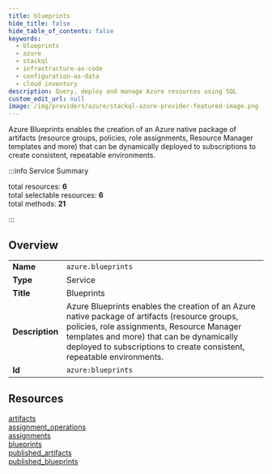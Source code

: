 ```yaml
---
title: blueprints
hide_title: false
hide_table_of_contents: false
keywords:
  - blueprints
  - azure
  - stackql
  - infrastructure-as-code
  - configuration-as-data
  - cloud inventory
description: Query, deploy and manage Azure resources using SQL
custom_edit_url: null
image: /img/providers/azure/stackql-azure-provider-featured-image.png
---
```


Azure Blueprints enables the creation of an Azure native package of artifacts (resource groups, policies, role assignments, Resource Manager templates and more) that can be dynamically deployed to subscriptions to create consistent, repeatable environments.  
    
:::info Service Summary

<div class="row">
<div class="providerDocColumn">
<span>total resources:&nbsp;<b>6</b></span><br />
<span>total selectable resources:&nbsp;<b>6</b></span><br />
<span>total methods:&nbsp;<b>21</b></span><br />
</div>
</div>

:::

## Overview
<table><tbody>
<tr><td><b>Name</b></td><td><code>azure.blueprints</code></td></tr>
<tr><td><b>Type</b></td><td>Service</td></tr>
<tr><td><b>Title</b></td><td>Blueprints</td></tr>
<tr><td><b>Description</b></td><td>Azure Blueprints enables the creation of an Azure native package of artifacts (resource groups, policies, role assignments, Resource Manager templates and more) that can be dynamically deployed to subscriptions to create consistent, repeatable environments.</td></tr>
<tr><td><b>Id</b></td><td><code>azure:blueprints</code></td></tr>
</tbody></table>

## Resources
<div class="row">
<div class="providerDocColumn">
<a href="/providers/azure/blueprints/artifacts/">artifacts</a><br />
<a href="/providers/azure/blueprints/assignment_operations/">assignment_operations</a><br />
<a href="/providers/azure/blueprints/assignments/">assignments</a><br />
</div>
<div class="providerDocColumn">
<a href="/providers/azure/blueprints/blueprints/">blueprints</a><br />
<a href="/providers/azure/blueprints/published_artifacts/">published_artifacts</a><br />
<a href="/providers/azure/blueprints/published_blueprints/">published_blueprints</a><br />
</div>
</div>
